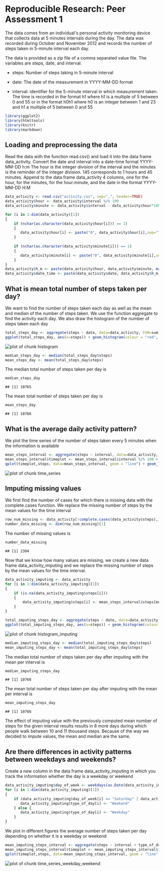 # Reproducible Research: Peer Assessment 1
The data comes from an individual's personal activity monitoring device that collects data at 5 minutes intervals during the day. The data was recorded during October and November 2012 and records the number of steps taken in 5-minute interval each day.

The data is provided as a zip file of a comma separated value file. The variables are steps, date, and interval. 

- steps: Number of steps taking in 5-minute interval

- date: The date of the measurement in YYYY-MM-DD format

- interval: identifier for the 5-minute interval in which measurement taken. The time is recorded in the format h1 where h1 is a multiple of 5 between 0 and 55 or in the format h0h1 where h0 is an integer between 1 and 23 and h1 a multiple of 5 between 0 and 55


```r
library(ggplot2)
library(htmltools)
library(knitr)
library(markdown)
```

## Loading and preprocessing the data
Read the data with the function read.csv() and load it into the data frame data_activity.
Convert the date and interval into a date-time format YYYY-MM-DD h:m The hour is the integer division of the interval and the minutes is the reminder of the integer division. 145 corresponds to 1 hours and 45 minutes. Append to the data frame data_activity 4 columns, one for the hour, for the minutes, for the hour:minute, and the date in the format YYYY-MM-DD H:M


```r
data_activity <- read.csv("activity.csv", sep=",", header=TRUE)
data_activity$hour <- data_activity$interval %/% 100
data_activity$minute <- data_activity$interval - data_activity$hour*100

for (i in 1:dim(data_activity)[1])
{
    if (nchar(as.character(data_activity$hour[i])) == 1)
    {
       data_activity$hour[i] <- paste("0", data_activity$hour[i],sep="")
    }
    
    if (nchar(as.character(data_activity$minute[i])) == 1)
    {
       data_activity$minute[i] <- paste("0", data_activity$minute[i],sep="")
    }
}
data_activity$h_m <- paste(data_activity$hour, data_activity$minute, matrix(data="00", nrow=dim(data_activity)[1], ncol=1), sep=":")
data_activity$date_time <- paste(data_activity$date, data_activity$h_m, sep=" ")
```

## What is mean total number of steps taken per day?

We want to find the number of steps taken each day as well as the mean and median of the number of steps taken. We use the function aggregate to find the activity each day. We also draw the histogram of the number of steps taken each day

```r
total_steps_day <- aggregate(steps ~ date, data=data_activity, FUN=sum)
ggplot(total_steps_day, aes(x=steps)) + geom_histogram(colour = "red", fill = "red", binwidth = 500) + xlab("Number Steps") + ylab("Frequency") + ylim(0,12) + ggtitle("Histogram Daily Number Steps")
```

![plot of chunk histogram](figure/histogram.png) 


```r
median_steps_day <- median(total_steps_day$steps)
mean_steps_day <- mean(total_steps_day$steps)
```
The median total number of steps taken per day is

```r
median_steps_day
```

```
## [1] 10765
```
The mean total number of steps taken per day is

```r
mean_steps_day
```

```
## [1] 10766
```

## What is the average daily activity pattern?

We plot the time series of the number of steps taken every 5 minutes when the information is available

```r
mean_steps_interval <- aggregate(steps ~ interval, data=data_activity, FUN=mean)
mean_steps_interval$timeplot <- mean_steps_interval$interval %/% 100 + (mean_steps_interval$interval - mean_steps_interval$interval %/% 100 * 100)/60
qplot(timeplot,steps, data=mean_steps_interval, geom = "line") + geom_line(colour = "blue") + xlim(0,24) + ggtitle("Daily Average Number Steps Taken") + xlab("Time") + ylab("Average Number Steps")
```

![plot of chunk time_series](figure/time_series.png) 

## Imputing missing values

We first find the number of cases for which there is missing data with the complete.cases function. We replace the missing number of steps by the mean values for the time interval

```r
row_num_missing <- data_activity[!complete.cases(data_activity$steps),]
number_data_missing <- dim(row_num_missing)[1]
```
The number of missing values is

```r
number_data_missing
```

```
## [1] 2304
```
Now that we know how many values are missing, we create a new data frame data_activity_imputing and we replace the missing number of steps by the mean values for the time interval. 

```r
data_activity_imputing <- data_activity
for (i in 1:dim(data_activity_imputing)[1])
{
    if (is.na(data_activity_imputing$steps[i]))
    {
        data_activity_imputing$steps[i] <- mean_steps_interval$steps[mean_steps_interval$interval==data_activity_imputing$interval[i]]
    }
}
```


```r
total_imputing_steps_day <- aggregate(steps ~ date, data=data_activity_imputing, FUN=sum)
ggplot(total_imputing_steps_day, aes(x=steps)) + geom_histogram(colour = "red", fill = "red", binwidth = 500) + xlab("Number Steps") + ylab("Frequency") + ylim(0,12) + ggtitle("Histogram Daily Number Steps after Imputing")
```

![plot of chunk histogram_imputing](figure/histogram_imputing.png) 


```r
median_imputing_steps_day <- median(total_imputing_steps_day$steps)
mean_imputing_steps_day <- mean(total_imputing_steps_day$steps)
```
The median total number of steps taken per day after imputing with the mean per interval is

```r
median_imputing_steps_day
```

```
## [1] 10766
```
The mean total number of steps taken per day after imputing with the mean per interval is

```r
mean_imputing_steps_day
```

```
## [1] 10766
```
The effect of imputing value with the previously computed mean number of steps for the given interval results results in 8 more days during which people walk between 10 and 11 thousand steps. Because of the way we decided to impute values, the mean and median are the same.

## Are there differences in activity patterns between weekdays and weekends?

Create a new column in the data frame data_activity_imputing in which you track the information whether the day is a weekday or weekend

```r
data_activity_imputing$day_of_week <- weekdays(as.Date(data_activity_imputing$date))
for (i in 1:dim(data_activity_imputing)[1])
{
    if (data_activity_imputing$day_of_week[i] == "Saturday" | data_activity_imputing$day_of_week[i] == "Sunday") {
       data_activity_imputing$type_of_day[i] <- "Weekend" 
    } else {
       data_activity_imputing$type_of_day[i] <- "Weekday" 
    } 
}                                                                                     
```
We plot in different figures the average number of steps taken per day depending on whether it is a weekday or weekend


```r
mean_imputing_steps_interval <- aggregate(steps ~ interval + type_of_day, data=data_activity_imputing, FUN=mean)
mean_imputing_steps_interval$timeplot <- mean_imputing_steps_interval$interval %/% 100 + (mean_imputing_steps_interval$interval - mean_imputing_steps_interval$interval %/% 100 * 100)/60
qplot(timeplot,steps, data=mean_imputing_steps_interval, geom = "line", facets = type_of_day ~ .) + geom_line(colour = "blue") + xlim(0,24) + ggtitle("Daily Average Number Steps Taken") + xlab("Time") + ylab("Average Number Steps")
```

![plot of chunk time_series_weekday_weekend](figure/time_series_weekday_weekend.png) 

